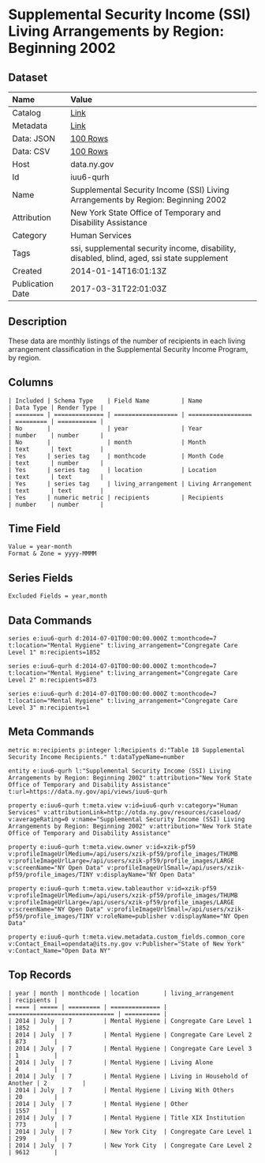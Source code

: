 # Supplemental Security Income (SSI) Living Arrangements by Region: Beginning 2002

## Dataset

| Name | Value |
| :--- | :---- |
| Catalog | [Link](https://catalog.data.gov/dataset/supplemental-security-income-ssi-living-arrangements-by-region-beginning-2002) |
| Metadata | [Link](https://data.ny.gov/api/views/iuu6-qurh) |
| Data: JSON | [100 Rows](https://data.ny.gov/api/views/iuu6-qurh/rows.json?max_rows=100) |
| Data: CSV | [100 Rows](https://data.ny.gov/api/views/iuu6-qurh/rows.csv?max_rows=100) |
| Host | data.ny.gov |
| Id | iuu6-qurh |
| Name | Supplemental Security Income (SSI) Living Arrangements by Region: Beginning 2002 |
| Attribution | New York State Office of Temporary and Disability Assistance |
| Category | Human Services |
| Tags | ssi, supplemental security income, disability, disabled, blind, aged, ssi state supplement |
| Created | 2014-01-14T16:01:13Z |
| Publication Date | 2017-03-31T22:01:03Z |

## Description

These data are monthly listings of the number of recipients in each living arrangement classification in the Supplemental Security Income Program, by region.

## Columns

```ls
| Included | Schema Type    | Field Name         | Name               | Data Type | Render Type |
| ======== | ============== | ================== | ================== | ========= | =========== |
| No       |                | year               | Year               | number    | number      |
| No       |                | month              | Month              | text      | text        |
| Yes      | series tag     | monthcode          | Month Code         | text      | number      |
| Yes      | series tag     | location           | Location           | text      | text        |
| Yes      | series tag     | living_arrangement | Living Arrangement | text      | text        |
| Yes      | numeric metric | recipients         | Recipients         | number    | number      |
```

## Time Field

```ls
Value = year-month
Format & Zone = yyyy-MMMM
```

## Series Fields

```ls
Excluded Fields = year,month
```

## Data Commands

```ls
series e:iuu6-qurh d:2014-07-01T00:00:00.000Z t:monthcode=7 t:location="Mental Hygiene" t:living_arrangement="Congregate Care Level 1" m:recipients=1852

series e:iuu6-qurh d:2014-07-01T00:00:00.000Z t:monthcode=7 t:location="Mental Hygiene" t:living_arrangement="Congregate Care Level 2" m:recipients=873

series e:iuu6-qurh d:2014-07-01T00:00:00.000Z t:monthcode=7 t:location="Mental Hygiene" t:living_arrangement="Congregate Care Level 3" m:recipients=1
```

## Meta Commands

```ls
metric m:recipients p:integer l:Recipients d:"Table 18 Supplemental Security Income Recipients." t:dataTypeName=number

entity e:iuu6-qurh l:"Supplemental Security Income (SSI) Living Arrangements by Region: Beginning 2002" t:attribution="New York State Office of Temporary and Disability Assistance" t:url=https://data.ny.gov/api/views/iuu6-qurh

property e:iuu6-qurh t:meta.view v:id=iuu6-qurh v:category="Human Services" v:attributionLink=http://otda.ny.gov/resources/caseload/ v:averageRating=0 v:name="Supplemental Security Income (SSI) Living Arrangements by Region: Beginning 2002" v:attribution="New York State Office of Temporary and Disability Assistance"

property e:iuu6-qurh t:meta.view.owner v:id=xzik-pf59 v:profileImageUrlMedium=/api/users/xzik-pf59/profile_images/THUMB v:profileImageUrlLarge=/api/users/xzik-pf59/profile_images/LARGE v:screenName="NY Open Data" v:profileImageUrlSmall=/api/users/xzik-pf59/profile_images/TINY v:displayName="NY Open Data"

property e:iuu6-qurh t:meta.view.tableauthor v:id=xzik-pf59 v:profileImageUrlMedium=/api/users/xzik-pf59/profile_images/THUMB v:profileImageUrlLarge=/api/users/xzik-pf59/profile_images/LARGE v:screenName="NY Open Data" v:profileImageUrlSmall=/api/users/xzik-pf59/profile_images/TINY v:roleName=publisher v:displayName="NY Open Data"

property e:iuu6-qurh t:meta.view.metadata.custom_fields.common_core v:Contact_Email=opendata@its.ny.gov v:Publisher="State of New York" v:Contact_Name="Open Data NY"
```

## Top Records

```ls
| year | month | monthcode | location       | living_arrangement             | recipients | 
| ==== | ===== | ========= | ============== | ============================== | ========== | 
| 2014 | July  | 7         | Mental Hygiene | Congregate Care Level 1        | 1852       | 
| 2014 | July  | 7         | Mental Hygiene | Congregate Care Level 2        | 873        | 
| 2014 | July  | 7         | Mental Hygiene | Congregate Care Level 3        | 1          | 
| 2014 | July  | 7         | Mental Hygiene | Living Alone                   | 4          | 
| 2014 | July  | 7         | Mental Hygiene | Living in Household of Another | 2          | 
| 2014 | July  | 7         | Mental Hygiene | Living With Others             | 20         | 
| 2014 | July  | 7         | Mental Hygiene | Other                          | 1557       | 
| 2014 | July  | 7         | Mental Hygiene | Title XIX Institution          | 773        | 
| 2014 | July  | 7         | New York City  | Congregate Care Level 1        | 299        | 
| 2014 | July  | 7         | New York City  | Congregate Care Level 2        | 9612       | 
```